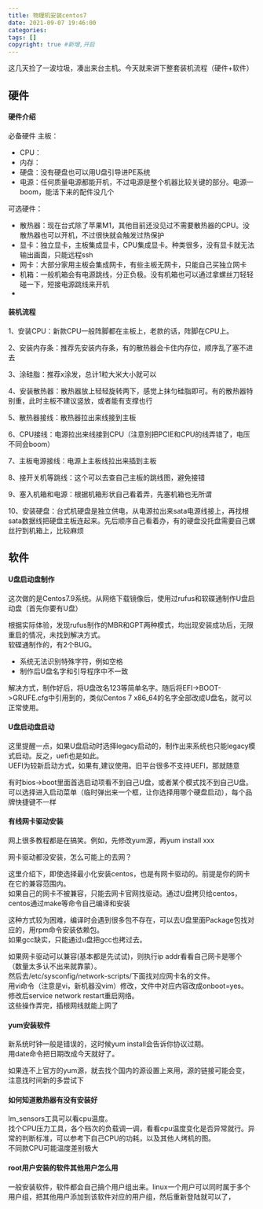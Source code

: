 ```yaml
---
title: 物理机安装centos7
date: 2021-09-07 19:46:00
categories: 
tags: []
copyright: true #新增,开启
---
```


这几天捡了一波垃圾，凑出来台主机。今天就来讲下整套装机流程（硬件+软件）
<!--more-->
## 硬件
#### 硬件介绍
必备硬件
主板：
- CPU：
- 内存：
- 硬盘：没有硬盘也可以用U盘引导进PE系统
- 电源：任何质量电源都能开机，不过电源是整个机器比较关键的部分。电源一boom，能活下来的配件没几个

可选硬件：
- 散热器：现在台式除了苹果M1，其他目前还没见过不需要散热器的CPU。没散热器也可以开机，不过很快就会触发过热保护
- 显卡：独立显卡，主板集成显卡，CPU集成显卡。种类很多，没有显卡就无法输出画面，只能远程ssh
- 网卡：大部分家用主板会集成网卡，有些主板无网卡，只能自己买独立网卡
- 机箱：一般机箱会有电源跳线，分正负极。没有机箱也可以通过拿螺丝刀轻轻碰一下，短接电源跳线来开机
- 
#### 装机流程
1、安装CPU：新款CPU一般阵脚都在主板上，老款的话，阵脚在CPU上。

2、安装内存条：推荐先安装内存条，有的散热器会卡住内存位，顺序乱了塞不进去

3、涂硅脂：推荐x涂发，总计1粒大米大小就可以

4、安装散热器：散热器放上轻轻旋转两下，感觉上抹匀硅脂即可。有的散热器特别重，此时主板不建议竖放，或者能有支撑也行

5、散热器接线：散热器拉出来线接到主板

6、CPU接线：电源拉出来线接到CPU（注意别把PCIE和CPU的线弄错了，电压不同会boom）

7、主板电源接线：电源上主板线拉出来插到主板

8、接开关机等跳线：这个可以去查自己主板的跳线图，避免接错

9、塞入机箱和电源：根据机箱形状自己看着弄，先塞机箱也无所谓

10、安装硬盘：台式机硬盘是独立供电，从电源拉出来sata电源线接上，再找根sata数据线把硬盘主板连起来。先后顺序自己看着办，有的硬盘没托盘需要自己螺丝拧到机箱上，比较麻烦

## 软件
#### U盘启动盘制作
这次做的是Centos7.9系统。从网络下载镜像后，使用过rufus和软碟通制作U盘启动盘（首先你要有U盘）

根据实际体验，发现rufus制作的MBR和GPT两种模式，均出现安装成功后，无限重启的情况，未找到解决方式。  
软碟通制作的，有2个BUG。
- 系统无法识别特殊字符，例如空格
- 制作后U盘名字和引导程序中不一致
  
解决方式，制作好后，将U盘改名123等简单名字。随后将EFI->BOOT->GRUFE.cfg中引用到的，类似Centos 7 x86_64的名字全部改成U盘名，就可以正常使用。

#### U盘启动盘启动
这里提醒一点，如果U盘启动时选择legacy启动的，制作出来系统也只能legacy模式启动。反之，uefi也是如此。  
UEFI为较新启动方式，如果有,建议使用。旧平台很多不支持UEFI，那就随意  

有时bios->boot里面首选启动项看不到自己U盘，或者某个模式找不到自己U盘。  
可以选择进入启动菜单（临时弹出来一个框，让你选择用哪个硬盘启动），每个品牌快捷键不一样

#### 有线网卡驱动安装
网上很多教程都是在搞笑。例如，先修改yum源，再yum install xxx

网卡驱动都没安装，怎么可能上的去网？

这里介绍下，即使选择最小化安装centos，也是有网卡驱动的。前提是你的网卡在它的兼容范围内。  
如果自己的网卡不被兼容，只能去网卡官网找驱动。通过U盘拷贝给centos，centos通过make等命令自己编译和安装

这种方式较为困难，编译时会遇到很多包不存在，可以去U盘里面Package包找对应的，用rpm命令安装依赖包。  
如果gcc缺实，只能通过u盘把gcc也拷过去。

如果网卡驱动可以兼容(基本都是先试试)，则执行ip addr看看自己网卡是哪个（数量太多认不出来就靠蒙）。  
然后去/etc/sysconfig/network-scripts/下面找对应网卡名的文件。  
用vi命令（注意是vi，新机器没vim）修改，文件中对应内容改成onboot=yes。  
修改后service network restart重启网络。  
这些操作弄完，插根网线就能上网了

#### yum安装软件
新系统时钟一般是错误的，这时候yum install会告诉你协议过期。  
用date命令把日期改成今天就好了。

如果连不上官方的yum源，就去找个国内的源设置上来用，源的链接可能会变，注意找时间新的多尝试下

#### 如何知道散热器有没有安装好
lm_sensors工具可以看cpu温度。  
找个CPU压力工具，各个档次的负载调一调，看看cpu温度变化是否异常就行。异常的判断标准，可以参考下自己CPU的功耗，以及其他人烤机的图。  
不同款CPU可能温度差别极大

#### root用户安装的软件其他用户怎么用
一般安装软件，软件都会自己搞个用户组出来。linux一个用户可以同时属于多个用户组，把其他用户添加到该软件对应的用户组，然后重新登陆就可以了，

